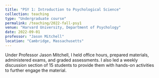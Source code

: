 ```yaml
---
title: "PSY 1: Introduction to Psychological Science"
collection: teaching
type: "Undergraduate course"
permalink: /teaching/2022-fall-psy1
venue: "Harvard University, Department of Psychology"
date: 2022-09-01
professor: "Jason Mitchell"
location: "Cambridge, Massachusetts"
---
```


Under Professor Jason Mitchell, I held office hours, prepared materials, administered exams, and graded assessments. I also led a weekly discussion section of 15 students to provide them with hands-on activities to further engage the material.
